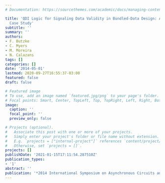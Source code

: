 ```yaml
---
# Documentation: https://sourcethemes.com/academic/docs/managing-content/

title: 'QDI Logic for Signaling Data Validity in Bundled-Data Design: A Kogge-Stone
  Case Study'
subtitle: ''
summary: ''
authors:
- F. Butzke
- C. Myers
- M. Moreira
- N. Calazans
tags: []
categories: []
date: '2014-05-01'
lastmod: 2020-09-27T16:55:37-03:00
featured: false
draft: false

# Featured image
# To use, add an image named `featured.jpg/png` to your page's folder.
# Focal points: Smart, Center, TopLeft, Top, TopRight, Left, Right, BottomLeft, Bottom, BottomRight.
image:
  caption: ''
  focal_point: ''
  preview_only: false

# Projects (optional).
#   Associate this post with one or more of your projects.
#   Simply enter your project's folder or file name without extension.
#   E.g. `projects = ["internal-project"]` references `content/project/deep-learning/index.md`.
#   Otherwise, set `projects = []`.
projects: []
publishDate: '2021-01-15T17:11:54.287510Z'
publication_types:
- '1'
abstract: ''
publication: '*2014 International Symposium on Asynchronous Circuits and Systems*'
---
```

